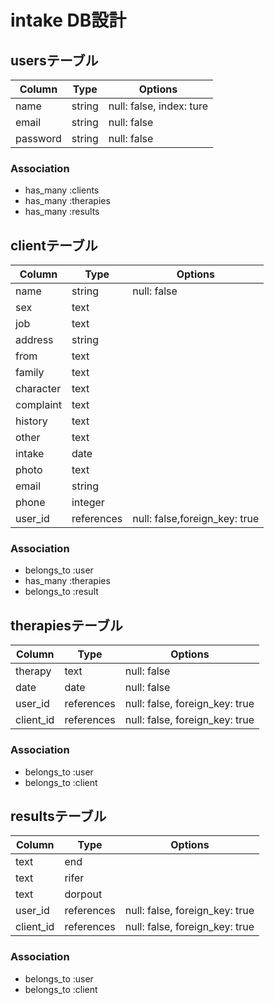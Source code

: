 # intake DB設計

## usersテーブル
|Column|Type|Options|
|------|----|-------|
|name|string|null: false, index: ture|
|email|string|null: false|
|password|string|null: false|
### Association
- has_many :clients
- has_many :therapies
- has_many :results

## clientテーブル
|Column|Type|Options|
|------|----|-------|
|name|string|null: false|
|sex|text||
|job|text||
|address|string||
|from|text||
|family|text||
|character|text||
|complaint|text||
|history|text||
|other|text||
|intake|date||
|photo|text||
|email|string||
|phone|integer||
|user_id|references|null: false,foreign_key: true|
### Association
- belongs_to :user
- has_many :therapies
- belongs_to :result

## therapiesテーブル
|Column|Type|Options|
|------|----|-------|
|therapy|text|null: false|
|date|date|null: false|
|user_id|references|null: false, foreign_key: true|
|client_id|references|null: false, foreign_key: true|
### Association
- belongs_to :user
- belongs_to :client

## resultsテーブル
|Column|Type|Options|
|------|----|-------|
|text|end||
|text|rifer||
|text|dorpout||
|user_id|references|null: false, foreign_key: true|
|client_id|references|null: false, foreign_key: true|
### Association
- belongs_to :user
- belongs_to :client
